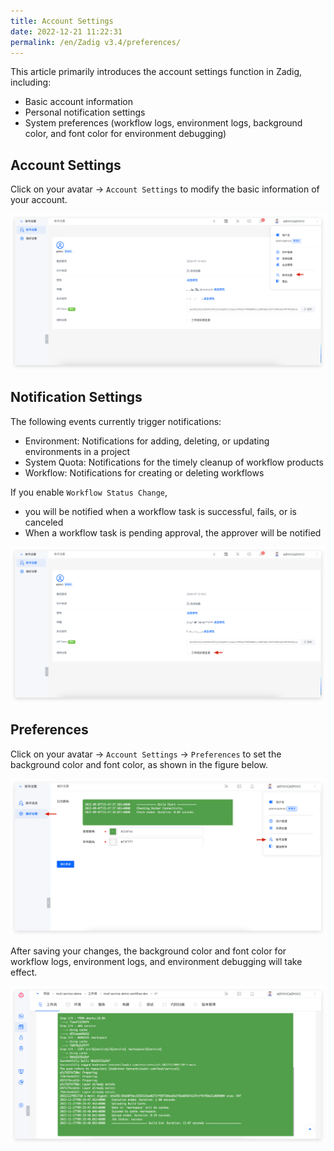 ```yaml
---
title: Account Settings
date: 2022-12-21 11:22:31
permalink: /en/Zadig v3.4/preferences/
---
```

This article primarily introduces the account settings function in Zadig, including:

- Basic account information
- Personal notification settings
- System preferences (workflow logs, environment logs, background color, and font color for environment debugging)

## Account Settings

Click on your avatar -> `Account Settings` to modify the basic information of your account.

![Account settings](../../_images/account_setting_310.png)

## Notification Settings

The following events currently trigger notifications:

- Environment: Notifications for adding, deleting, or updating environments in a project
- System Quota: Notifications for the timely cleanup of workflow products
- Workflow: Notifications for creating or deleting workflows

If you enable `Workflow Status Change`,
- you will be notified when a workflow task is successful, fails, or is canceled
- When a workflow task is pending approval, the approver will be notified

![Account settings](../../_images/notify_setting_310.png)

## Preferences

Click on your avatar -> `Account Settings` -> `Preferences` to set the background color and font color, as shown in the figure below.

![Preferences](../../_images/preferences_0.png)

After saving your changes, the background color and font color for workflow logs, environment logs, and environment debugging will take effect.

![Preferences](../../_images/preferences_1.png)